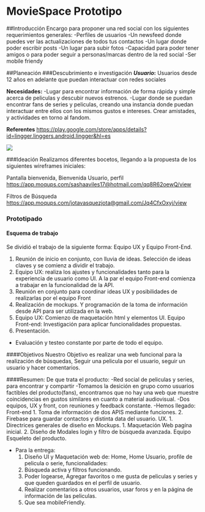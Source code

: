 # MovieSpace Prototipo


##Introducción
Encargo para proponer una red social con los siguientes requerimientos generales: 
-Perfiles de usuarios
-Un newsfeed donde puedes ver las actualizaciones de todos tus contactos
-Un lugar donde poder escribir posts
-Un lugar para subir fotos
-Capacidad para poder tener amigos o para poder seguir a personas/marcas dentro de la red social
-Ser mobile friendy


##Planeación
###Descubrimiento e investigación
***Usuario*:** Usuarios desde 12 años en adelante que puedan interactuar con redes sociales

**Necesidades:** 
-Lugar para encontrar información de forma rápida y simple acerca de peliculas y descubir nuevos estrenos.
-Lugar donde se puedan encontrar fans de series y peliculas, creando una instancia donde puedan interactuar entre ellos con los mismos gustos e intereses. Crear amistades, y actividades en torno al fandom.

**Referentes**
https://play.google.com/store/apps/details?id=lingger.linggers.android.lingger&hl=es

![](https://lh3.googleusercontent.com/4OCxft36j-7FLJ9nkzR1ijlgxYFGRU3i7h2I7MUWwTdyB_Htl7cEsh-cqH2US2tgbtzh=h900-rw)

###Ideación
Realizamos diferentes bocetos, llegando a la propuesta de los siguientes wireframes iniciales:

Pantalla bienvenida, Bienvenida Usuario, perfil
https://app.moqups.com/sashaaviles17@hotmail.com/qq8R62oewQ/view

Filtros de Búsqueda
https://app.moqups.com/jotavasquezjota@gmail.com/Jq4CfxOxyj/view

### Prototipado

#### Esquema de trabajo
Se dividió el trabajo de la siguiente forma:
Equipo UX y Equipo Front-End.
1. Reunión de inicio en conjunto, con lluvia de ideas. Selección de ideas claves y se comienz a dividir el trabajo.
2. Equipo UX: realiza los ajustes y funcionalidades tanto para la experiencia de usuario como UI. A la par el equipo Front-end comienza a trabajar en la funcionalidad de la API.
3. Reunión en conjunto para coordinar ideas UX y posibilidades de realizarlas por el equipo Front
4. Realización de mockups. Y programación de la toma de información desde API para ser utilizada en la web.
5. Equipo UX: Comienzo de maquetación html y elementos UI. Equipo Front-end: Investigación para aplicar funcionalidades propuestas.
6. Presentación.
* Evaluación y testeo constante por parte de todo el equipo.

####Objetivos
Nuestro Objetivo es realizar una web funcional para la realización de búsquedas, Seguir una pelicula por el usuario, seguir un usuario y hacer comentarios.

####Resumen:
De que trata el producto:
-Red social de peliculas y series, para encontrar y compartir
-Tomamos la desición en grupo como usuarios factibles del producto(fans), encontramos que no hay una web que muestre coincidencias en gustos similares en cuanto a material audiovisual.
-Dos equipos, UX y front, con reuniones y feedback constante.
-Hemos llegado:
	Front-end
	1. Toma de información de dos APIS mediante funciones.
	2. Firebase para guardar contactos y distinta data del usuario.
	UX.
    1. Directrices generales de diseño en Mockups.
	1. Maquetación Web pagína inicial.
	2. Diseño de Modales login y filtro de búsqueda avanzada.
	Equipo
    Esqueleto del producto.

- Para la entrega:
	1. Diseño UI y Maquetación web de: Home, Home Usuario, profile de pelicula o serie, funcionalidades:
	2. Búsqueda activa y filtros funcionando.
	3. Poder logearse, Agregar favoritos o me gusta de peliculas y series y que queden guardados en el perfil de usuario.
	4. Realizar comentarios a otros usuarios, usar foros y en la página de información de las peliculas.
	5. Que sea mobileFriendly.





